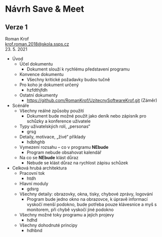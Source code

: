 # Návrh Save & Meet
## Verze 1

Roman Krof <br/>
krof.roman.2018@skola.ssps.cz <br/>
23. 5. 2021

* Úvod
  * Účel dokumentu
    * Dokument slouží k rychlému představení programu
  * Konvence dokumentu
    * Všechny kritické požadavky budou tučně
  * Pro koho je dokument určený
    * hzfdthjfdh
  * Ostatní dokumenty
    * https://github.com/RomanKrof/UzitecnySoftwareKrof.git (Záměr)
* Scénáře
  * Všechny reálné způsoby použití
    * Dokument bude možné použít jako deník nebo zápisník pro schůzky a konference uživatele
  * Typy uživatelských rolí, „personas“
    * grsg
  * Detaily, motivace, „živé“ příklady
    * hdbhghb
  * Vymezení rozsahu – co v programu **NEbude**
    * Program nebude obsahovat kalendář
  * Na co se **NEbude** klást důraz
    * Nebude se klást důraz na rychlost zápisu schůzek
* Celková hrubá architektura
  * Pracovní tok
    * htdh
  * Hlavní moduly
    * gdsrg
  * Všechny detaily: obrazovky, okna, tisky, chybové zprávy, logování
    * Program bude jedno okno na obrazovce, k úpravě informací vyskočí menší podokno, bude potřeba pouze klávesnice a myš s monitorem, při chybě vyskočí jiné podokno
  * Všechny možné toky programu a jejich projevy
    * hdhd
  * Všechny dohodnuté principy
    * hdhbnd
